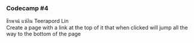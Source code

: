### Codecamp #4  
ธีรพจน์ แซ่ลิน Teerapord Lin  
Create a page with a link at the top of it that when clicked will jump all the way to the bottom of the page
